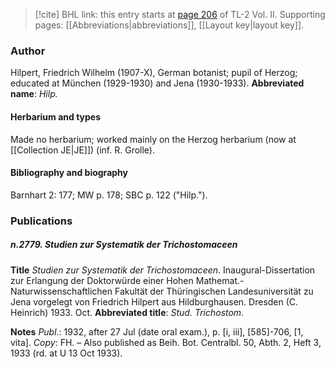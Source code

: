 > [!cite] BHL link: this entry starts at [page 206](https://www.biodiversitylibrary.org/page/33068448) of TL-2 Vol. II.
> Supporting pages: [[Abbreviations|abbreviations]], [[Layout key|layout key]].

### Author

Hilpert, Friedrich Wilhelm (1907-X), German botanist; pupil of Herzog; educated at München (1929-1930) and Jena (1930-1933). 
**Abbreviated name**: *Hilp.*

#### Herbarium and types

Made no herbarium; worked mainly on the Herzog herbarium (now at [[Collection JE|JE]]) (inf. R. Grolle).

#### Bibliography and biography

Barnhart 2: 177; MW p. 178; SBC p. 122 ("Hilp.").

### Publications

##### n.2779. Studien zur Systematik der Trichostomaceen

**Title**
*Studien zur Systematik der Trichostomaceen*. Inaugural-Dissertation zur Erlangung der Doktorwürde einer Hohen Mathemat.-Naturwissenschaftlichen Fakultät der Thüringischen Landesuniversität zu Jena vorgelegt von Friedrich Hilpert aus Hildburghausen. Dresden (C. Heinrich) 1933. Oct.
**Abbreviated title**: *Stud. Trichostom.*

**Notes**
*Publ*.: 1932, after 27 Jul (date oral exam.), p. \[i, iii\], \[585\]-706, \[1, vita\]. *Copy*: FH. – Also published as Beih. Bot. Centralbl. 50, Abth. 2, Heft 3, 1933 (rd. at U 13 Oct 1933).

